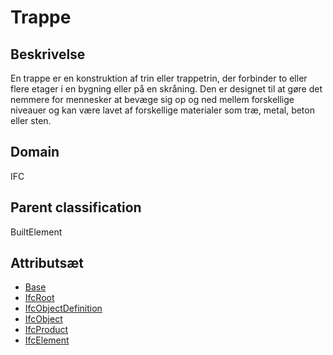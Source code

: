 # Trappe

## Beskrivelse

En trappe er en konstruktion af trin eller trappetrin, der forbinder to eller flere etager i en bygning eller på en skråning. Den er designet til at gøre det nemmere for mennesker at bevæge sig op og ned mellem forskellige niveauer og kan være lavet af forskellige materialer som træ, metal, beton eller sten.

## Domain

IFC

## Parent classification

BuiltElement

## Attributsæt

- [Base](../../../GroupsOfAttributes/Base.md)
- [IfcRoot](../../../GroupsOfAttributes/IfcRoot.md)
- [IfcObjectDefinition](../../../GroupsOfAttributes/IfcObjectDefinition.md)
- [IfcObject](../../../GroupsOfAttributes/IfcObject.md)
- [IfcProduct](../../../GroupsOfAttributes/IfcProduct.md)
- [IfcElement](../../GroupsOfAttributes/IfcElement.md)
